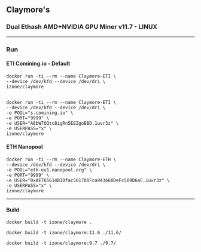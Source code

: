 ## Claymore's
### Dual Ethash AMD+NVIDIA GPU Miner v11.7 - LINUX
-----

### Run

#### ETI Comining.io - Default
```
docker run -ti --rm --name Claymore-ETI \
--device /dev/kfd --device /dev/dri \
izone/claymore
```
```
```
```
docker run -ti --rm --name Claymore-ETI \
--device /dev/kfd --device /dev/dri \
-e POOL="s.comining.io" \
-e PORT="9999" \
-e USER="A8bW7QQtc8igRn5EEZgoBBD.1uvr3z" \
-e USERPASS="x" \
izone/claymore
```

#### ETH Nanopool
```
docker run -ti --rm --name Claymore-ETH \
--device /dev/kfd --device /dev/dri \
-e POOL="eth-eu1.nanopool.org" \
-e PORT="9999" \
-e USER="0xAE765614B1Dfac501780Fca943668DeFc509D6aC.1uvr3z" \
-e USERPASS="x" \
izone/claymore
```

-----
#### Build
```
docker build -t izone/claymore .
```
```
docker build -t izone/claymore:11.6 ./11.6/
```
```
docker build -t izone/claymore:9.7 ./9.7/
```

